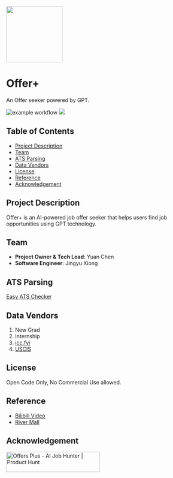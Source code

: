 <img src="https://github.com/user-attachments/assets/1c93f0ea-c4fd-401e-a62e-a55564969422" width="150">

# Offer+

An Offer seeker powered by GPT.

![example workflow](https://github.com/chenyuan99/offer-plus/actions/workflows/django.yml/badge.svg) [![](https://dcbadge.limes.pink/api/server/X24GHUwtHW?style=flat)](https://discord.gg/X24GHUwtHW?style=flat)

## Table of Contents

- [Project Description](#project-description)
- [Team](#team)
- [ATS Parsing](#ats-parsing)
- [Data Vendors](#data-vendors)
- [License](#license)
- [Reference](#reference)
- [Acknowledgement](#acknowledgement)

## Project Description

Offer+ is an AI-powered job offer seeker that helps users find job opportunities using GPT technology.

## Team

- **Project Owner & Tech Lead**: Yuan Chen
- **Software Engineer**: Jingyu Xiong

## ATS Parsing

[Easy ATS Checker](https://easyatschecker.streamlit.app/)

## Data Vendors

1. New Grad
2. Internship
3. [icc.fyi](https://icc.fyi)
4. [USCIS](https://www.uscis.gov/)

## License

Open Code Only, No Commercial Use allowed.

## Reference

- [Bilibili Video](https://www.bilibili.com/video/BV1BN411D73i/?spm_id_from=333.999.0.0&vd_source=cdc8383991bc95a3b4742f982fc72004)
- [River Mall](https://riversmall.com/)

## Acknowledgement

<div class="col">
    <a href="https://www.producthunt.com/products/offers-plus?utm_source=badge-follow&utm_medium=badge&utm_souce=badge-offers&#0045;plus"
       target="_blank"><img
            src="https://api.producthunt.com/widgets/embed-image/v1/follow.svg?product_id=577338&theme=neutral"
            alt="Offers&#0032;Plus - AI&#0032;Job&#0032;Hunter | Product Hunt"
            style="width: 250px; height: 54px;" width="250" height="54"/></a>
</div>